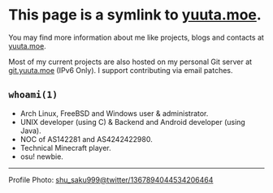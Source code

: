 # This page is a symlink to [yuuta.moe](https://yuuta.moe).

You may find more information about me like projects, blogs and contacts at [yuuta.moe](https://yuuta.moe).

Most of my current projects are also hosted on my personal Git server at [git.yuuta.moe](https://git.yuuta.moe) (IPv6 Only). I support contributing via email patches.

## `whoami(1)`

* Arch Linux, FreeBSD and Windows user & administrator.
* UNIX developer (using C) & Backend and Android developer (using Java).
* NOC of AS142281 and AS4242422980.
* Technical Minecraft player.
* osu! newbie.

---

Profile Photo: [shu_saku999@twitter/1367894044534206464](https://twitter.com/shu_saku999/status/1367894044534206464/)
